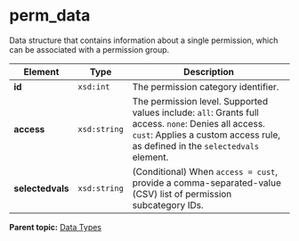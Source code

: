 # perm_data

Data structure that contains information about a single permission, which can be associated with a permission group.

|Element|Type|Description|
|-------|----|-----------|
|**id** |`xsd:int` | The permission category identifier. |
|**access** |`xsd:string` | The permission level. Supported values include: `all`: Grants full access. `none`: Denies all access. `cust`: Applies a custom access rule, as defined in the `selectedvals` element. |
|**selectedvals** |`xsd:string` | (Conditional) When `access = cust`, provide a comma-separated-value (CSV) list of permission subcategory IDs. |

**Parent topic:** [Data Types](../data_types/c_datatypes.md)

